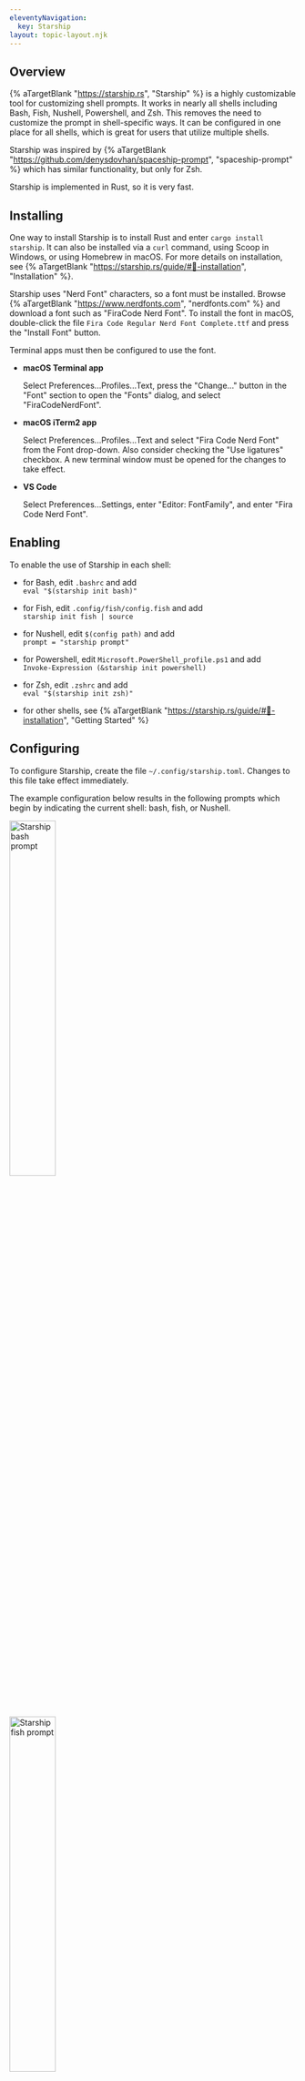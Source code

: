 ```yaml
---
eleventyNavigation:
  key: Starship
layout: topic-layout.njk
---
```


## Overview

{% aTargetBlank "https://starship.rs", "Starship" %}
is a highly customizable tool for customizing shell prompts.
It works in nearly all shells including Bash, Fish, Nushell, Powershell, and Zsh.
This removes the need to customize the prompt in shell-specific ways.
It can be configured in one place for all shells,
which is great for users that utilize multiple shells.

Starship was inspired by {% aTargetBlank
"https://github.com/denysdovhan/spaceship-prompt", "spaceship-prompt" %}
which has similar functionality, but only for Zsh.

Starship is implemented in Rust, so it is very fast.

## Installing

One way to install Starship is to install Rust
and enter `cargo install starship`.
It can also be installed via a `curl` command,
using Scoop in Windows, or using Homebrew in macOS.
For more details on installation, see {% aTargetBlank
"https://starship.rs/guide/#🚀-installation", "Installation" %}.

Starship uses "Nerd Font" characters, so a font must be installed.
Browse {% aTargetBlank "https://www.nerdfonts.com", "nerdfonts.com" %}
and download a font such as "FiraCode Nerd Font".
To install the font in macOS, double-click the file
`Fira Code Regular Nerd Font Complete.ttf`
and press the "Install Font" button.

Terminal apps must then be configured to use the font.

- <b>macOS Terminal app</b>

  Select Preferences...Profiles...Text,
  press the "Change..." button in the "Font" section to open the "Fonts" dialog,
  and select "FiraCodeNerdFont".

- <b>macOS iTerm2 app</b>

  Select Preferences...Profiles...Text and
  select "Fira Code Nerd Font" from the Font drop-down.
  Also consider checking the "Use ligatures" checkbox.
  A new terminal window must be opened for the changes to take effect.

- <b>VS Code</b>

  Select Preferences...Settings, enter "Editor: FontFamily",
  and enter "Fira Code Nerd Font".

## Enabling

To enable the use of Starship in each shell:

- for Bash, edit `.bashrc` and add  
  `eval "$(starship init bash)"`

- for Fish, edit `.config/fish/config.fish` and add  
  `starship init fish | source`

- for Nushell, edit `$(config path)` and add  
  `prompt = "starship prompt"`

- for Powershell, edit `Microsoft.PowerShell_profile.ps1` and add  
  `Invoke-Expression (&starship init powershell)`

- for Zsh, edit `.zshrc` and add  
  `eval "$(starship init zsh)"`

- for other shells, see {% aTargetBlank
  "https://starship.rs/guide/#🚀-installation", "Getting Started" %}

## Configuring

To configure Starship, create the file `~/.config/starship.toml`.
Changes to this file take effect immediately.

The example configuration below results in the following prompts
which begin by indicating the current shell: bash, fish, or Nushell.

<img alt="Starship bash prompt" style="width: 40%"
  src="/blog/assets/starship-bash-prompt.png?v={{pkg.version}}"
  title="Starship bash prompt">

<img alt="Starship fish prompt" style="width: 40%"
  src="/blog/assets/starship-fish-prompt.png?v={{pkg.version}}"
  title="Starship fish prompt">

<img alt="Starship Nushell prompt" style="width: 40%"
  src="/blog/assets/starship-nu-prompt.png?v={{pkg.version}}"
  title="Starship Nushell prompt">

Many string values in the configuration file can contain the syntax
`[value](style)` where `value` is literal text and variable values to display,
and `style` specifies a color and style.

A color specifier can be one of the following:

- red, green, blue, yellow, purple, cyan, black, or white
- `#` followed by a six-digit hexadecimal number
  (ex. cornflower blue is #6495ed)
- number between 0-255 to specify an 8-bit {% aTargetBlank
  "https://i.stack.imgur.com/KTSQa.png", "ANSI color code" %}
  (ex. orange is 208)

Style prefixes include:

- `fg:` (default) or `bg:` with no space after the colon
  to distinguish between foreground and background styles
  (ex. `fg:#6495ed bg:yellow`)
- `bold`, `italic`, or `underline`
- `bright` or `dimmed`

For example:

```toml
format = "$git_branch$git_status$directory$character"
# Nushell controls the color of commands typed after the prompt.

# Displays text, typically a single character,
# based on the status of the previous command.
[character]
success_symbol = "[▶](bold green)" # normal prompt
error_symbol = "[✗](bold red)" # used if previous command failed
# error_symbol does not work in Nushell

# Displays current directory.
[directory]
format = "[$path]($style)"
style = "yellow"
truncate_to_repo = false
truncation_length = 3 # parent directories to show; default is 3
truncation_symbol = "…/"

# Displays current Git branch when in a directory of a Git repository.
[git_branch]
format = "[$symbol](green)[$branch]($style)"
style = "italic green"
symbol = ""

# Displays status of Git repository when in a directory of a Git repository.
[git_status]
format = "[$all_status$ahead_behind]($style)"
ahead = "⇡ $count "
behind = "⇣ $count "
deleted = "🗑 $count "
diverged = " $count "
stashed = "📦 $count "
modified = "פֿ $count "
staged = '[ $count ](green)'
renamed = " $count "
untracked = "🤷 ‍$count "
style = "bold red"
```

The top `format` setting that defines the prompt
can contain newline characters for a multi-line prompt.
Alternatively it can be delimited by triple quotes (single or double)
to actually specify a multi-line prompt with multiple lines.
For example:

```toml
format = '''
$directory $git_branch$git_status
$custom$character'''
```

The prompt can contain icons.
To see available icons, browse {% aTargetBlank
"https://www.nerdfonts.com/cheat-sheet", "Nerd Fonts Cheatsheet" %}.

The prompt defined above displays an icon at the beginning
to indicate the current shell.
It uses the environment variable `SHELL_ICON` which
must be defined in the configuration script of each shell.
For example:

- For Bash, edit `.bash_profile` and add `export SHELL_ICON=🚀`.
- For Fish, edit `~/.config/fish/config.fish` and add `set -x SHELL_ICON 🐠`.
- For Nushell, edit `$(config path)` and add `SHELL_ICON = "🦀"`
  in the `[env]` section.

## Custom Commands

Custom commands display the output of a given shell command.
To define a custom command, add a `[command.{name}]` section in `starship.toml`.
For example:

```toml
# Indicates when in bash shell.
[custom.bash]
command = "echo 🚀"
when = '[ "$STARSHIP_SHELL" == "bash" ]'

# Indicates when in fish shell.
[custom.fish]
command = "echo 🐠"
when = 'test "$STARSHIP_SHELL" = "fish"'

# Indicates when in Nushell.
[custom.nu]
command = "echo 🦀"
shell = 'bash'
when = '[ "$STARSHIP_SHELL" == "" ]' # not set in Nushell
```

The `command` specified for each of these is only executed
if the `when` command returns `0` indicating success.
The `shell` option specifies the shell to use when executing the `when` command
and defaults to the current shell.
To run all the custom commands in the order they are defined,
add `$command` to the prompt string.
To run a specific custom command, add `${custom.name}` to the prompt string
where `name` is the name of a custom command.

For more details on configuration, see {% aTargetBlank
"https://starship.rs/config/#prompt", "Configuration" %}.
